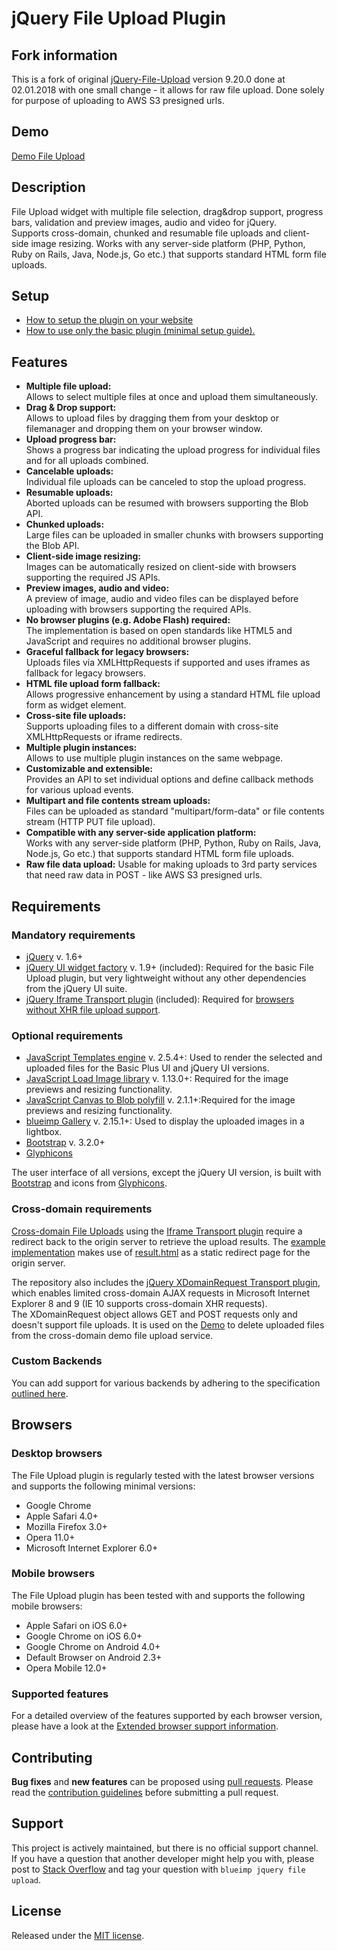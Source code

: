 # jQuery File Upload Plugin

## Fork information

This is a fork of original [jQuery-File-Upload](https://github.com/blueimp/jQuery-File-Upload/) version 9.20.0 done at 02.01.2018 with one small change - it allows for raw file upload. Done solely for purpose of uploading to AWS S3 presigned urls.

## Demo
[Demo File Upload](https://blueimp.github.io/jQuery-File-Upload/)

## Description
File Upload widget with multiple file selection, drag&amp;drop support, progress bars, validation and preview images, audio and video for jQuery.  
Supports cross-domain, chunked and resumable file uploads and client-side image resizing. Works with any server-side platform (PHP, Python, Ruby on Rails, Java, Node.js, Go etc.) that supports standard HTML form file uploads.

## Setup
* [How to setup the plugin on your website](https://github.com/blueimp/jQuery-File-Upload/wiki/Setup)
* [How to use only the basic plugin (minimal setup guide).](https://github.com/blueimp/jQuery-File-Upload/wiki/Basic-plugin)

## Features
* **Multiple file upload:**  
  Allows to select multiple files at once and upload them simultaneously.
* **Drag & Drop support:**  
  Allows to upload files by dragging them from your desktop or filemanager and dropping them on your browser window.
* **Upload progress bar:**  
  Shows a progress bar indicating the upload progress for individual files and for all uploads combined.
* **Cancelable uploads:**  
  Individual file uploads can be canceled to stop the upload progress.
* **Resumable uploads:**  
  Aborted uploads can be resumed with browsers supporting the Blob API.
* **Chunked uploads:**  
  Large files can be uploaded in smaller chunks with browsers supporting the Blob API.
* **Client-side image resizing:**  
  Images can be automatically resized on client-side with browsers supporting the required JS APIs.
* **Preview images, audio and video:**  
  A preview of image, audio and video files can be displayed before uploading with browsers supporting the required APIs.
* **No browser plugins (e.g. Adobe Flash) required:**  
  The implementation is based on open standards like HTML5 and JavaScript and requires no additional browser plugins.
* **Graceful fallback for legacy browsers:**  
  Uploads files via XMLHttpRequests if supported and uses iframes as fallback for legacy browsers.
* **HTML file upload form fallback:**  
  Allows progressive enhancement by using a standard HTML file upload form as widget element.
* **Cross-site file uploads:**  
  Supports uploading files to a different domain with cross-site XMLHttpRequests or iframe redirects.
* **Multiple plugin instances:**  
  Allows to use multiple plugin instances on the same webpage.
* **Customizable and extensible:**  
  Provides an API to set individual options and define callback methods for various upload events.
* **Multipart and file contents stream uploads:**  
  Files can be uploaded as standard "multipart/form-data" or file contents stream (HTTP PUT file upload).
* **Compatible with any server-side application platform:**  
  Works with any server-side platform (PHP, Python, Ruby on Rails, Java, Node.js, Go etc.) that supports standard HTML form file uploads.
* **Raw file data upload:**
  Usable for making uploads to 3rd party services that need raw data in POST - like AWS S3 presigned urls.

## Requirements

### Mandatory requirements
* [jQuery](https://jquery.com/) v. 1.6+
* [jQuery UI widget factory](https://api.jqueryui.com/jQuery.widget/) v. 1.9+ (included): Required for the basic File Upload plugin, but very lightweight without any other dependencies from the jQuery UI suite.
* [jQuery Iframe Transport plugin](https://github.com/blueimp/jQuery-File-Upload/blob/master/js/jquery.iframe-transport.js) (included): Required for [browsers without XHR file upload support](https://github.com/blueimp/jQuery-File-Upload/wiki/Browser-support).

### Optional requirements
* [JavaScript Templates engine](https://github.com/blueimp/JavaScript-Templates) v. 2.5.4+: Used to render the selected and uploaded files for the Basic Plus UI and jQuery UI versions.
* [JavaScript Load Image library](https://github.com/blueimp/JavaScript-Load-Image) v. 1.13.0+: Required for the image previews and resizing functionality.
* [JavaScript Canvas to Blob polyfill](https://github.com/blueimp/JavaScript-Canvas-to-Blob) v. 2.1.1+:Required for the image previews and resizing functionality.
* [blueimp Gallery](https://github.com/blueimp/Gallery) v. 2.15.1+: Used to display the uploaded images in a lightbox.
* [Bootstrap](http://getbootstrap.com/) v. 3.2.0+
* [Glyphicons](http://glyphicons.com/)

The user interface of all versions, except the jQuery UI version, is built with [Bootstrap](http://getbootstrap.com/) and icons from [Glyphicons](http://glyphicons.com/).

### Cross-domain requirements
[Cross-domain File Uploads](https://github.com/blueimp/jQuery-File-Upload/wiki/Cross-domain-uploads) using the [Iframe Transport plugin](https://github.com/blueimp/jQuery-File-Upload/blob/master/js/jquery.iframe-transport.js) require a redirect back to the origin server to retrieve the upload results. The [example implementation](https://github.com/blueimp/jQuery-File-Upload/blob/master/js/main.js) makes use of [result.html](https://github.com/blueimp/jQuery-File-Upload/blob/master/cors/result.html) as a static redirect page for the origin server.

The repository also includes the [jQuery XDomainRequest Transport plugin](https://github.com/blueimp/jQuery-File-Upload/blob/master/js/cors/jquery.xdr-transport.js), which enables limited cross-domain AJAX requests in Microsoft Internet Explorer 8 and 9 (IE 10 supports cross-domain XHR requests).  
The XDomainRequest object allows GET and POST requests only and doesn't support file uploads. It is used on the [Demo](https://blueimp.github.io/jQuery-File-Upload/) to delete uploaded files from the cross-domain demo file upload service.

### Custom Backends

You can add support for various backends by adhering to the specification [outlined here](https://github.com/blueimp/jQuery-File-Upload/wiki/JSON-Response).

## Browsers

### Desktop browsers
The File Upload plugin is regularly tested with the latest browser versions and supports the following minimal versions:

* Google Chrome
* Apple Safari 4.0+
* Mozilla Firefox 3.0+
* Opera 11.0+
* Microsoft Internet Explorer 6.0+

### Mobile browsers
The File Upload plugin has been tested with and supports the following mobile browsers:

* Apple Safari on iOS 6.0+
* Google Chrome on iOS 6.0+
* Google Chrome on Android 4.0+
* Default Browser on Android 2.3+
* Opera Mobile 12.0+

### Supported features
For a detailed overview of the features supported by each browser version, please have a look at the [Extended browser support information](https://github.com/blueimp/jQuery-File-Upload/wiki/Browser-support).

## Contributing
**Bug fixes** and **new features** can be proposed using [pull requests](https://github.com/blueimp/jQuery-File-Upload/pulls).
Please read the [contribution guidelines](https://github.com/blueimp/jQuery-File-Upload/blob/master/CONTRIBUTING.md) before submitting a pull request.

## Support
This project is actively maintained, but there is no official support channel.  
If you have a question that another developer might help you with, please post to [Stack Overflow](http://stackoverflow.com/questions/tagged/blueimp+jquery+file-upload) and tag your question with `blueimp jquery file upload`.

## License
Released under the [MIT license](https://opensource.org/licenses/MIT).
